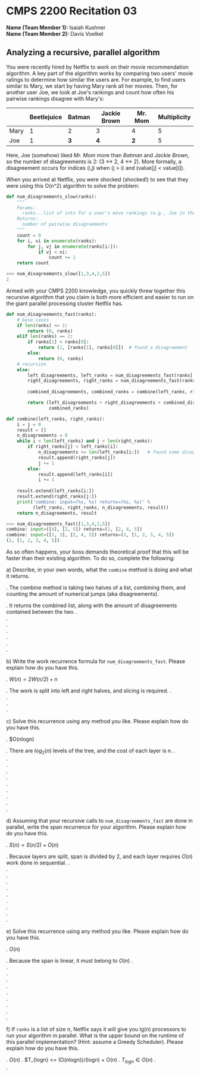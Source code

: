 # CMPS 2200  Recitation 03

**Name (Team Member 1):** Isaiah Kushner  
**Name (Team Member 2):** Davis Voelkel



## Analyzing a recursive, parallel algorithm


You were recently hired by Netflix to work on their movie recommendation
algorithm. A key part of the algorithm works by comparing two users'
movie ratings to determine how similar the users are. For example, to
find users similar to Mary, we start by having Mary rank all her movies.
Then, for another user Joe, we look at Joe's rankings and count how
often his pairwise rankings disagree with Mary's:

|      | Beetlejuice | Batman | Jackie Brown | Mr. Mom | Multiplicity |
| ---- | ----------- | ------ | ------------ | ------- | ------------ |
| Mary | 1           | 2      | 3            | 4       | 5            |
| Joe  | 1           | **3**  | **4**        | **2**   | 5            |

Here, Joe (somehow) liked *Mr. Mom* more than *Batman* and *Jackie
Brown*, so the number of disagreements is 2:
(3 <->  2, 4 <-> 2). More formally, a
disagreement occurs for indices (i,j) when (j > i) and
(value[j] < value[i]).

When you arrived at Netflix, you were shocked (shocked!) to see that
they were using this O(n^2) algorithm to solve the problem:



``` python
def num_disagreements_slow(ranks):
    """
    Params:
      ranks...list of ints for a user's move rankings (e.g., Joe in the example above)
    Returns:
      number of pairwise disagreements
    """
    count = 0
    for i, vi in enumerate(ranks):
        for j, vj in enumerate(ranks[i:]):
            if vj < vi:
                count += 1
    return count
```

``` python 
>>> num_disagreements_slow([1,3,4,2,5])
2
```

Armed with your CMPS 2200 knowledge, you quickly threw together this
recursive algorithm that you claim is both more efficient and easier to
run on the giant parallel processing cluster Netflix has.

``` python
def num_disagreements_fast(ranks):
    # base cases
    if len(ranks) <= 1:
        return (0, ranks)
    elif len(ranks) == 2:
        if ranks[1] < ranks[0]:
            return (1, [ranks[1], ranks[0]])  # found a disagreement
        else:
            return (0, ranks)
    # recursion
    else:
        left_disagreements, left_ranks = num_disagreements_fast(ranks[:len(ranks)//2])
        right_disagreements, right_ranks = num_disagreements_fast(ranks[len(ranks)//2:])
        
        combined_disagreements, combined_ranks = combine(left_ranks, right_ranks)

        return (left_disagreements + right_disagreements + combined_disagreements,
                combined_ranks)

def combine(left_ranks, right_ranks):
    i = j = 0
    result = []
    n_disagreements = 0
    while i < len(left_ranks) and j < len(right_ranks):
        if right_ranks[j] < left_ranks[i]: 
            n_disagreements += len(left_ranks[i:])   # found some disagreements
            result.append(right_ranks[j])
            j += 1
        else:
            result.append(left_ranks[i])
            i += 1
    
    result.extend(left_ranks[i:])
    result.extend(right_ranks[j:])
    print('combine: input=(%s, %s) returns=(%s, %s)' % 
          (left_ranks, right_ranks, n_disagreements, result))
    return n_disagreements, result

```

```python
>>> num_disagreements_fast([1,3,4,2,5])
combine: input=([4], [2, 5]) returns=(1, [2, 4, 5])
combine: input=([1, 3], [2, 4, 5]) returns=(1, [1, 2, 3, 4, 5])
(2, [1, 2, 3, 4, 5])
```

As so often happens, your boss demands theoretical proof that this will
be faster than their existing algorithm. To do so, complete the
following:

a) Describe, in your own words, what the `combine` method is doing and
what it returns.

.  The combine method is taking two halves of a list, combining them, and counting the amount of numerical jumps (aka disagreements).

.  It returns the combined list, along with the amount of disagreements contained between the two.
.  
.  
.  
.  
.  
.  
.  

b) Write the work recurrence formula for `num_disagreements_fast`. Please explain how do you have this.

.  $W(n) = 2W(n/2) + n$

.  The work is split into left and right halves, and slicing is required.
.  
.  
.  
.  

c) Solve this recurrence using any method you like. Please explain how do you have this.

.  $O(nlogn)

.  There are $log_2(n)$ levels of the tree, and the cost of each layer is n.
.  
.  
.  
.  
.  
.  
.  
.  
.  
.  


d) Assuming that your recursive calls to `num_disagreements_fast` are
done in parallel, write the span recurrence for your algorithm. Please explain how do you have this.

.  $S(n) = S(n/2) + O(n)$

.  Because layers are split, span is divided by 2, and each layer requires $O(n)$ work done in sequential.
.  
.  
.  
.  
.  
.  
.  
.  
.  
.  

e) Solve this recurrence using any method you like. Please explain how do you have this.

.  $O(n)$

.  Because the span is linear, it must belong to $O(n)$
.  
.  
.  
.  
.  
.  
.  
.  
.  
.  

f) If `ranks` is a list of size n, Netflix says it will give you
lg(n) processors to run your algorithm in parallel. What is the
upper bound on the runtime of this parallel implementation? (Hint: assume a Greedy
Scheduler). Please explain how do you have this.

.  $O(n)$
.  $T_{logn} <= (O(nlogn))/(logn) + O(n)
.  $T_{logn} \in O(n)$
.  
.  